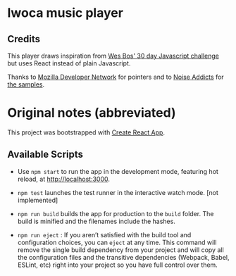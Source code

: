 # Iwoca music player

## Credits

This player draws inspiration from [Wes Bos' 30 day Javascript challenge](https://javascript30.com/) but uses React instead of plain Javascript.

Thanks to [Mozilla Developer Network](https://developer.mozilla.org/en-US/docs/Web) for pointers and to [Noise Addicts](http://www.noiseaddicts.com/) for [the samples](http://www.noiseaddicts.com/free-samples-mp3/).

# Original notes (abbreviated)

This project was bootstrapped with [Create React App](https://github.com/facebook/create-react-app).

## Available Scripts

* Use `npm start` to run the app in the development mode, featuring hot reload, at [http://localhost:3000](http://localhost:3000).
* `npm test` launches the test runner in the interactive watch mode. [not implemented]
* `npm run build` builds the app for production to the `build` folder. The build is minified and the filenames include the hashes.

* `npm run eject` : If you aren’t satisfied with the build tool and configuration choices, you can `eject` at any time. This command will remove the single build dependency from your project and will copy all the configuration files and the transitive dependencies (Webpack, Babel, ESLint, etc) right into your project so you have full control over them.

